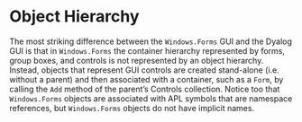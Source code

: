 # Object Hierarchy

The most striking difference between the `Windows.Forms` GUI and the Dyalog GUI is that in `Windows.Forms` the container hierarchy represented by forms, group boxes, and controls is not represented by an object hierarchy. Instead, objects that represent GUI controls are created stand-alone (i.e. without a parent) and then associated with a container, such as a `Form`, by calling the `Add` method of the parent’s Controls collection. Notice too that `Windows.Forms` objects are associated with APL symbols that are namespace references, but `Windows.Forms` objects do not have implicit names.
